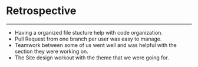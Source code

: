 # Retrospective
___
- Having a organized file stucture help with code organization.
- Pull Request from one branch per user was easy to manage.
- Teamwork between some of us went well and was helpful with the section they were working on.
- The Site design workout with the theme that we were going for.
